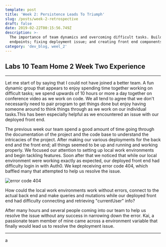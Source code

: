 ```yaml
---
template: post
title: 'Week 2: Persistence Leads To Triumph'
slug: /posts/week-2-retrospective
draft: false
date: 2019-02-22T00:15:56.749Z
description: >-
  The importance of team dynamics and overcoming difficult tasks. Building out
  endpoints; fixing deployment issue; and creating front end components.
category: 'dev_blog, weel_2'
---
```

## Labs 10 Team Home 2 Week Two Experience

- - -

Let me start of by saying that I could not have joined a better team. A fun dynamic group that appears to enjoy spending time together working on difficult tasks; we spend upwards of 10 hours or more a day together on conference video as we work on code. We all tend to agree that we don't necessarily need to pair program to get things done but enjoy having someone around to think things through as we work on our individual tasks.This has been especially helpful as we encountered an issue with our deployed front end. 

The previous week our team spend a good amount of time going through the documentation of the project and the code base to understand the intricacies of the project. After making our various deployments  for the back end and the front end; all things seemed to be up and running and working properly. We focused our attention to setting up local work environments and begin tackling features. Soon after that we noticed that while our local environment were working exactly as expected, our deployed front end had difficulty login in with Auth0. We kept receiving error code 404, which baffled many that attempted to help us resolve the issue.

![error code 404](/media/errorcode404.png "Our biggest headache this week")

How could the local work environments work without errors, connect to the actual back end and make queries and mutations while our deployed front end had difficulty connecting and retrieving "currentUser" info?

After many hours and several people coming into our team to help us resolve the issue without any success in narrowing down the error. Kai, a passionate team member of mine came across a environment variable that finally would lead us to resolve the deployment issue.

---

a
